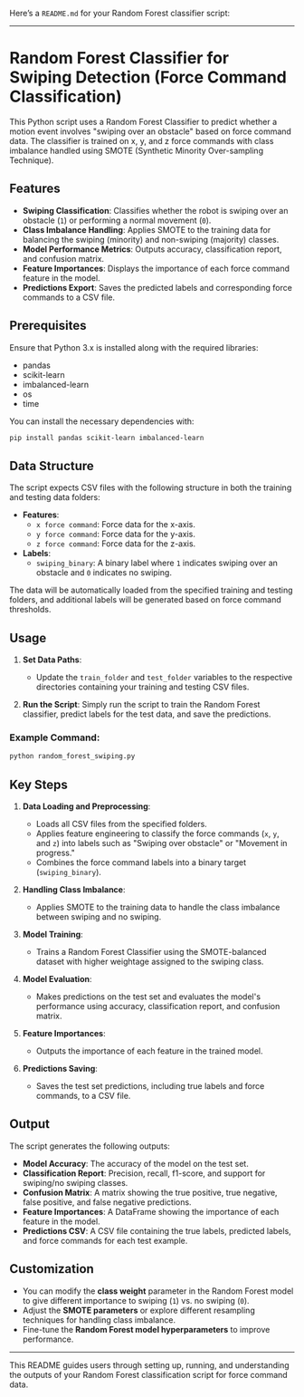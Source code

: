 Here’s a `README.md` for your Random Forest classifier script:

---

# Random Forest Classifier for Swiping Detection (Force Command Classification)

This Python script uses a Random Forest Classifier to predict whether a motion event involves "swiping over an obstacle" based on force command data. The classifier is trained on x, y, and z force commands with class imbalance handled using SMOTE (Synthetic Minority Over-sampling Technique).

## Features

- **Swiping Classification**: Classifies whether the robot is swiping over an obstacle (`1`) or performing a normal movement (`0`).
- **Class Imbalance Handling**: Applies SMOTE to the training data for balancing the swiping (minority) and non-swiping (majority) classes.
- **Model Performance Metrics**: Outputs accuracy, classification report, and confusion matrix.
- **Feature Importances**: Displays the importance of each force command feature in the model.
- **Predictions Export**: Saves the predicted labels and corresponding force commands to a CSV file.

## Prerequisites

Ensure that Python 3.x is installed along with the required libraries:

- pandas
- scikit-learn
- imbalanced-learn
- os
- time

You can install the necessary dependencies with:

```bash
pip install pandas scikit-learn imbalanced-learn
```

## Data Structure

The script expects CSV files with the following structure in both the training and testing data folders:

- **Features**:
  - `x force command`: Force data for the x-axis.
  - `y force command`: Force data for the y-axis.
  - `z force command`: Force data for the z-axis.
- **Labels**:
  - `swiping_binary`: A binary label where `1` indicates swiping over an obstacle and `0` indicates no swiping.

The data will be automatically loaded from the specified training and testing folders, and additional labels will be generated based on force command thresholds.

## Usage

1. **Set Data Paths**: 
   - Update the `train_folder` and `test_folder` variables to the respective directories containing your training and testing CSV files.

2. **Run the Script**:
   Simply run the script to train the Random Forest classifier, predict labels for the test data, and save the predictions.

### Example Command:

```bash
python random_forest_swiping.py
```

## Key Steps

1. **Data Loading and Preprocessing**:
   - Loads all CSV files from the specified folders.
   - Applies feature engineering to classify the force commands (`x`, `y`, and `z`) into labels such as "Swiping over obstacle" or "Movement in progress."
   - Combines the force command labels into a binary target (`swiping_binary`).

2. **Handling Class Imbalance**:
   - Applies SMOTE to the training data to handle the class imbalance between swiping and no swiping.

3. **Model Training**:
   - Trains a Random Forest Classifier using the SMOTE-balanced dataset with higher weightage assigned to the swiping class.

4. **Model Evaluation**:
   - Makes predictions on the test set and evaluates the model's performance using accuracy, classification report, and confusion matrix.

5. **Feature Importances**:
   - Outputs the importance of each feature in the trained model.

6. **Predictions Saving**:
   - Saves the test set predictions, including true labels and force commands, to a CSV file.

## Output

The script generates the following outputs:
- **Model Accuracy**: The accuracy of the model on the test set.
- **Classification Report**: Precision, recall, f1-score, and support for swiping/no swiping classes.
- **Confusion Matrix**: A matrix showing the true positive, true negative, false positive, and false negative predictions.
- **Feature Importances**: A DataFrame showing the importance of each feature in the model.
- **Predictions CSV**: A CSV file containing the true labels, predicted labels, and force commands for each test example.

## Customization

- You can modify the **class weight** parameter in the Random Forest model to give different importance to swiping (`1`) vs. no swiping (`0`).
- Adjust the **SMOTE parameters** or explore different resampling techniques for handling class imbalance.
- Fine-tune the **Random Forest model hyperparameters** to improve performance.

---

This README guides users through setting up, running, and understanding the outputs of your Random Forest classification script for force command data.
